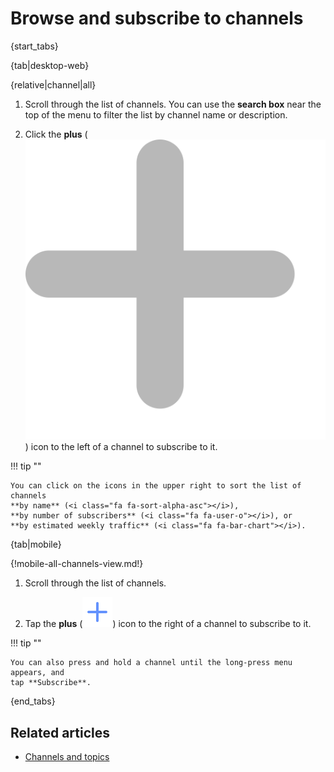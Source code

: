 # Browse and subscribe to channels

{start_tabs}

{tab|desktop-web}

{relative|channel|all}

1. Scroll through the list of channels. You can use the **search box** near the
   top of the menu to filter the list by channel name or description.

1. Click the **plus**
   (<img src="/static/images/help/desktop-web-plus-icon.svg" alt="plus" class="help-center-icon"/>)
   icon to the left of a channel to subscribe to it.

!!! tip ""

    You can click on the icons in the upper right to sort the list of channels
    **by name** (<i class="fa fa-sort-alpha-asc"></i>),
    **by number of subscribers** (<i class="fa fa-user-o"></i>), or
    **by estimated weekly traffic** (<i class="fa fa-bar-chart"></i>).

{tab|mobile}

{!mobile-all-channels-view.md!}

1. Scroll through the list of channels.

1. Tap the **plus**
   (<img src="/static/images/help/mobile-plus-icon.svg" alt="plus" class="help-center-icon"/>)
   icon to the right of a channel to subscribe to it.

!!! tip ""

    You can also press and hold a channel until the long-press menu appears, and
    tap **Subscribe**.

{end_tabs}

## Related articles

* [Channels and topics](/help/channels-and-topics)
